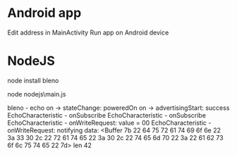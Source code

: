 Android app
===========
Edit address in MainActivity
Run app on Android device

NodeJS
=======
node install bleno

node nodejs\main.js

bleno - echo
on -> stateChange: poweredOn
on -> advertisingStart: success
EchoCharacteristic - onSubscribe
EchoCharacteristic - onSubscribe
EchoCharacteristic - onWriteRequest: value = 00
EchoCharacteristic - onWriteRequest: notifying
data: <Buffer 7b 22 64 75 72 61 74 69 6f 6e 22 3a 33 30 2c 22 72 61 74 65 22 3a 30 2c 22 74 65 6d 70 22 3a 22 61 62 73 6f 6c 75 74 65 22 7d>  len 42

